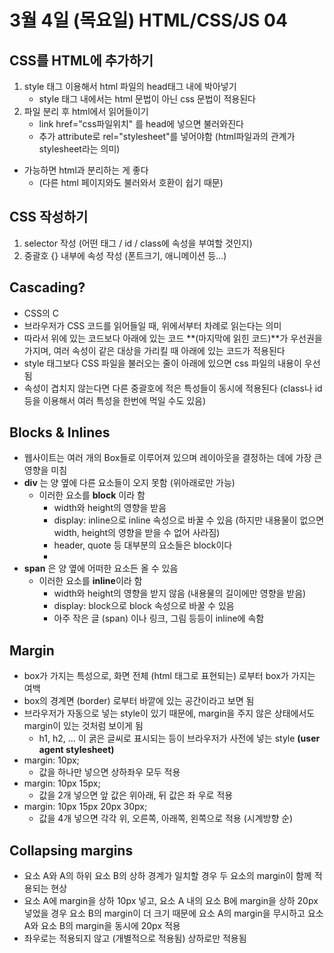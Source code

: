 # 3월 4일 (목요일) HTML/CSS/JS 04

## CSS를 HTML에 추가하기

1. style 태그 이용해서 html 파일의 head태그 내에 박아넣기
   - style 태그 내에서는 html 문법이 아닌 css 문법이 적용된다
2. 파일 분리 후 html에서 읽어들이기
   - link href="css파일위치" 를 head에 넣으면 불러와진다
   - 추가 attribute로 rel="stylesheet"를 넣어야함 (html파일과의 관계가 stylesheet라는 의미)

- 가능하면 html과 분리하는 게 좋다
  - (다른 html 페이지와도 불러와서 호환이 쉽기 때문)

## CSS 작성하기

1. selector 작성 (어떤 태그 / id / class에 속성을 부여할 것인지)
2. 중괄호 {} 내부에 속성 작성 (폰트크기, 애니메이션 등...)

## Cascading?

- CSS의 C
- 브라우저가 CSS 코드를 읽어들일 때, 위에서부터 차례로 읽는다는 의미
- 따라서 위에 있는 코드보다 아래에 있는 코드 **(마지막에 읽힌 코드)**가 우선권을 가지며, 여러 속성이 같은 대상을 가리킬 때 아래에 있는 코드가 적용된다
- style 태그보다 CSS 파일을 불러오는 줄이 아래에 있으면 css 파일의 내용이 우선됨
- 속성이 겹치지 않는다면 다른 중괄호에 적은 특성들이 동시에 적용된다 (class나 id 등을 이용해서 여러 특성을 한번에 먹일 수도 있음)

## Blocks & Inlines

- 웹사이트는 여러 개의 Box들로 이루어져 있으며 레이아웃을 결정하는 데에 가장 큰 영향을 미침
- **div** 는 양 옆에 다른 요소들이 오지 못함 (위아래로만 가능)
  - 이러한 요소를 **block** 이라 함
    - width와 height의 영향을 받음
    - display: inline으로 inline 속성으로 바꿀 수 있음 (하지만 내용물이 없으면 width, height의 영향을 받을 수 없어 사라짐)
    - header, quote 등 대부분의 요소들은 block이다
    -
- **span** 은 양 옆에 어떠한 요소든 올 수 있음
  - 이러한 요소를 **inline**이라 함
    - width와 height의 영향을 받지 않음 (내용물의 길이에만 영향을 받음)
    - display: block으로 block 속성으로 바꿀 수 있음
    - 아주 작은 글 (span) 이나 링크, 그림 등등이 inline에 속함

## Margin

- box가 가지는 특성으로, 화면 전체 (html 태그로 표현되는) 로부터 box가 가지는 여백
- box의 경계면 (border) 로부터 바깥에 있는 공간이라고 보면 됨
- 브라우저가 자동으로 넣는 style이 있기 때문에, margin을 주지 않은 상태에서도 margin이 있는 것처럼 보이게 됨
  - h1, h2, ... 이 굵은 글씨로 표시되는 등이 브라우저가 사전에 넣는 style **(user agent stylesheet)**
- margin: 10px;
  - 값을 하나만 넣으면 상하좌우 모두 적용
- margin: 10px 15px;
  - 값을 2개 넣으면 앞 값은 위아래, 뒤 값은 좌 우로 적용
- margin: 10px 15px 20px 30px;
  - 값을 4개 넣으면 각각 위, 오른쪽, 아래쪽, 왼쪽으로 적용 (시계방향 순)

## Collapsing margins

- 요소 A와 A의 하위 요소 B의 상하 경계가 일치할 경우 두 요소의 margin이 함께 적용되는 현상
- 요소 A에 margin을 상하 10px 넣고, 요소 A 내의 요소 B에 margin을 상하 20px 넣었을 경우 요소 B의 margin이 더 크기 때문에 요소 A의 margin을 무시하고 요소 A와 요소 B의 margin을 동시에 20px 적용
- 좌우로는 적용되지 않고 (개별적으로 적용됨) 상하로만 적용됨
